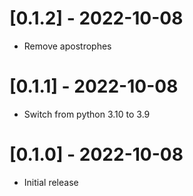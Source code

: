 # [0.1.2] - 2022-10-08
- Remove apostrophes

# [0.1.1] - 2022-10-08
- Switch from python 3.10 to 3.9

# [0.1.0] - 2022-10-08
- Initial release